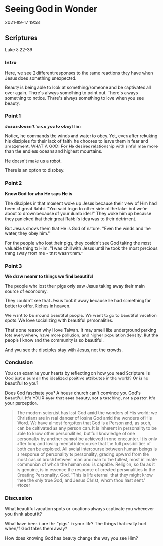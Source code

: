 # Seeing God in Wonder
2021-09-17 19:58

## Scriptures

Luke 8:22-39

### Intro
Here, we see 2 different responses to the same reactions they have when Jesus does something unexpected.

Beauty is being able to look at something/someone and be captivated all over again. There's always something to point out. There's always something to notice. There's always something to love when you see beauty.

### Point 1
**Jesus doesn't force you to obey Him**

Notice, he commands the winds and water to obey. Yet, even after rebuking his disciples for their lack of faith, he chooses to leave them in fear and amazement. WHAT A GOD! For He desires relationship with sinful man more than the endless oceans and highest mountains.

He doesn't make us a robot.

There is an option to disobey.

### Point 2
**Know God for who He says He is**

The disciples in that moment woke up Jesus because their view of Him had been of great Rabbi. "You said to go to other side of the lake, but we're about to drown because of your dumb idea!" They woke him up because they panicked that their great Rabbi's idea was to their detriment.

But Jesus shows them that He is God of nature. "Even the winds and the water, they obey him."

For the people who lost their pigs, they couldn't see God taking the most valuable thing to Him. "I was chill with Jesus until he took the most precious thing away from me - that wasn't him."


### Point 3
**We draw nearer to things we find beautiful**

The people who lost their pigs only saw Jesus taking away their main source of econoomy.

They couldn't see that Jesus took it away because he had something far better to offer. Riches in heaven.

We want to be around beautiful people. We want to go to beautiful vacation spots. We love socializing with beautiful personalities. 

That's one reason why I love Taiwan. It may smell like underground parking lots everywhere, have more pollution, and higher population density. But the people I know and the community is so beautiful.

And you see the disciples stay with Jesus, not the crowds.

### Conclusion
You can examine your hearts by reflecting on how you read Scripture. Is God just a sum all the idealized positive attributes in the world? Or is he beautiful to you?

Does God fascinate you? A house church can't convince you God's beautiful. It's YOUR eyes that sees beauty, not a teaching, not a pastor. It's your perception.

>The modern scientist has lost God amid the wonders of His world; we Christians are in real danger of losing God amid the wonders of His Word. We have almost forgotten that God is a Person and, as such, can be cultivated as any person can. It is inherent in personality to be able to know other personalities, but full knowledge of one personality by another cannot be achieved in one encounter. It is only after long and loving mental intercourse that the full possibilities of both can be explored.
>All social intercourse between human beings is a response of personality to personality, grading upward from the most casual brush between man and man to the fullest, most intimate communion of which the human soul is capable. Religion, so far as it is genuine, is in essence the response of created personalities to the Creating Personality, God. "This is life eternal, that they might know thee the only true God, and Jesus Christ, whom thou hast sent."
#tozer 

### Discussion
What beautiful vacation spots or locations always captivate you whenever you think about it?

What have been / are the "pigs" in your life? The things that really hurt when/if God takes them away?

How does knowing God has beauty change the way you see Him?
